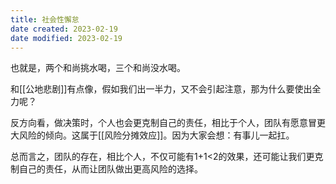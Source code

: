 ```yaml
---
title: 社会性懈怠
date created: 2023-02-19
date modified: 2023-02-19
---
```


也就是，两个和尚挑水喝，三个和尚没水喝。

和[[公地悲剧]]有点像，假如我们出一半力，又不会引起注意，那为什么要使出全力呢？

反方向看，做决策时，个人也会更克制自己的责任，相比于个人，团队有愿意冒更大风险的倾向。这属于[[风险分摊效应]]。因为大家会想：有事儿一起扛。

总而言之，团队的存在，相比个人，不仅可能有1+1<2的效果，还可能让我们更克制自己的责任，从而让团队做出更高风险的选择。
